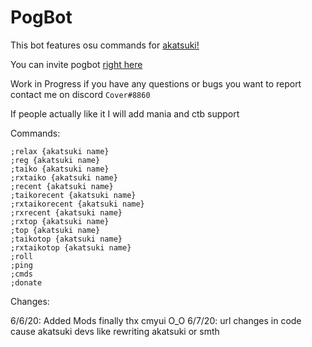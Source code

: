 # PogBot

This bot features osu commands for [akatsuki!](https://akatsuki.pw/)

You can invite pogbot [right here](https://discord.com/api/oauth2/authorize?client_id=705176662366486529&permissions=8&scope=bot)

Work in Progress if you have any questions or bugs you want to report contact me on discord ``Cover#8860``

If people actually like it I will add mania and ctb support

Commands:

```;relaxtaiko {akatsuki name}
;relax {akatsuki name}
;reg {akatsuki name}
;taiko {akatsuki name}
;rxtaiko {akatsuki name}
;recent {akatsuki name}
;taikorecent {akatsuki name}
;rxtaikorecent {akatsuki name}
;rxrecent {akatsuki name}
;rxtop {akatsuki name}
;top {akatsuki name}
;taikotop {akatsuki name}
;rxtaikotop {akatsuki name}
;roll
;ping
;cmds
;donate
```
Changes:

6/6/20: Added Mods finally thx cmyui O_O
6/7/20: url changes in code cause akatsuki devs like rewriting akatsuki or smth


